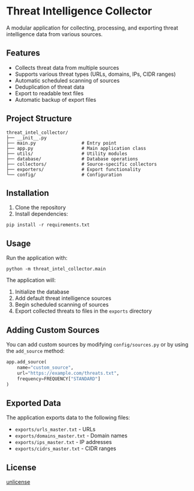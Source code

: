 # Threat Intelligence Collector

A modular application for collecting, processing, and exporting threat intelligence data from various sources.

## Features

- Collects threat data from multiple sources
- Supports various threat types (URLs, domains, IPs, CIDR ranges)
- Automatic scheduled scanning of sources
- Deduplication of threat data
- Export to readable text files
- Automatic backup of export files

## Project Structure

```
threat_intel_collector/
├── __init__.py
├── main.py                 # Entry point
├── app.py                  # Main application class
├── utils/                  # Utility modules
├── database/               # Database operations
├── collectors/             # Source-specific collectors
├── exporters/              # Export functionality
└── config/                 # Configuration
```

## Installation

1. Clone the repository
2. Install dependencies:
```
pip install -r requirements.txt
```

## Usage

Run the application with:

```
python -m threat_intel_collector.main
```

The application will:
1. Initialize the database
2. Add default threat intelligence sources
3. Begin scheduled scanning of sources
4. Export collected threats to files in the `exports` directory

## Adding Custom Sources

You can add custom sources by modifying `config/sources.py` or by using the `add_source` method:

```python
app.add_source(
    name="custom_source",
    url="https://example.com/threats.txt",
    frequency=FREQUENCY["STANDARD"]
)
```

## Exported Data

The application exports data to the following files:
- `exports/urls_master.txt` - URLs
- `exports/domains_master.txt` - Domain names
- `exports/ips_master.txt` - IP addresses
- `exports/cidrs_master.txt` - CIDR ranges

## License

[unlicense](LICENSE)